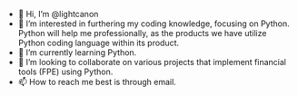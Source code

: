 - 👋 Hi, I’m @lightcanon
- 👀 I’m interested in furthering my coding knowledge, focusing on Python. Python will help me professionally, as the products we have utilize Python coding language within its product.
- 🌱 I’m currently learning Python.
- 💞️ I’m looking to collaborate on various projects that implement financial tools (FPE) using Python.
- 📫 How to reach me best is through email. 

<!---
classtigress/classtigress is a ✨ special ✨ repository because its `README.md` (this file) appears on your GitHub profile.
You can click the Preview link to take a look at your changes.
--->
